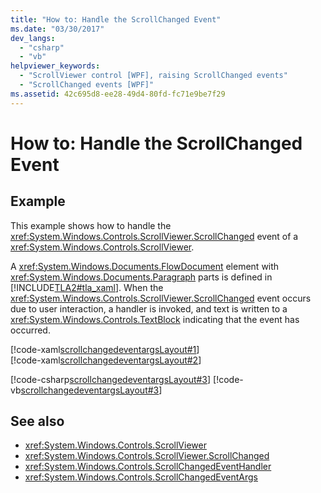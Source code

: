 ```yaml
---
title: "How to: Handle the ScrollChanged Event"
ms.date: "03/30/2017"
dev_langs: 
  - "csharp"
  - "vb"
helpviewer_keywords: 
  - "ScrollViewer control [WPF], raising ScrollChanged events"
  - "ScrollChanged events [WPF]"
ms.assetid: 42c695d8-ee28-49d4-80fd-fc71e9be7f29
---
```

# How to: Handle the ScrollChanged Event
## Example  
 This example shows how to handle the <xref:System.Windows.Controls.ScrollViewer.ScrollChanged> event of a <xref:System.Windows.Controls.ScrollViewer>.  
  
 A <xref:System.Windows.Documents.FlowDocument> element with <xref:System.Windows.Documents.Paragraph> parts is defined in [!INCLUDE[TLA2#tla_xaml](../../../../includes/tla2sharptla-xaml-md.md)]. When the <xref:System.Windows.Controls.ScrollViewer.ScrollChanged> event occurs due to user interaction, a handler is invoked, and text is written to a <xref:System.Windows.Controls.TextBlock> indicating that the event has occurred.  
  
 [!code-xaml[scrollchangedeventargsLayout#1](~/samples/snippets/csharp/VS_Snippets_Wpf/scrollchangedeventargsLayout/CSharp/Window1.xaml#1)]  
[!code-xaml[scrollchangedeventargsLayout#2](~/samples/snippets/csharp/VS_Snippets_Wpf/scrollchangedeventargsLayout/CSharp/Window1.xaml#2)]  
  
 [!code-csharp[scrollchangedeventargsLayout#3](~/samples/snippets/csharp/VS_Snippets_Wpf/scrollchangedeventargsLayout/CSharp/Window1.xaml.cs#3)]
 [!code-vb[scrollchangedeventargsLayout#3](~/samples/snippets/visualbasic/VS_Snippets_Wpf/scrollchangedeventargsLayout/VisualBasic/Window1.xaml.vb#3)]  
  
## See also
- <xref:System.Windows.Controls.ScrollViewer>
- <xref:System.Windows.Controls.ScrollViewer.ScrollChanged>
- <xref:System.Windows.Controls.ScrollChangedEventHandler>
- <xref:System.Windows.Controls.ScrollChangedEventArgs>
